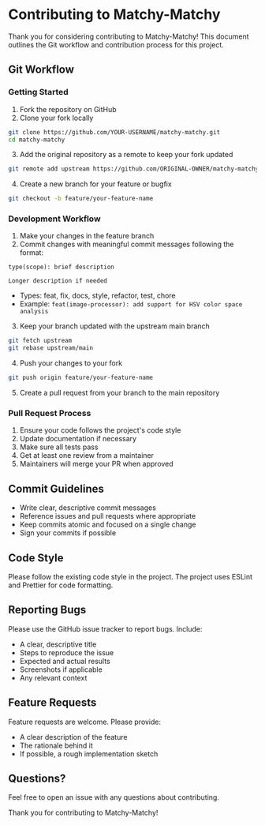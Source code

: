 # Contributing to Matchy-Matchy

Thank you for considering contributing to Matchy-Matchy! This document outlines the Git workflow and contribution process for this project.

## Git Workflow

### Getting Started

1. Fork the repository on GitHub
2. Clone your fork locally
```bash
git clone https://github.com/YOUR-USERNAME/matchy-matchy.git
cd matchy-matchy
```
3. Add the original repository as a remote to keep your fork updated
```bash
git remote add upstream https://github.com/ORIGINAL-OWNER/matchy-matchy.git
```
4. Create a new branch for your feature or bugfix
```bash
git checkout -b feature/your-feature-name
```

### Development Workflow

1. Make your changes in the feature branch
2. Commit changes with meaningful commit messages following the format:
```
type(scope): brief description

Longer description if needed
```
- Types: feat, fix, docs, style, refactor, test, chore
- Example: `feat(image-processor): add support for HSV color space analysis`

3. Keep your branch updated with the upstream main branch
```bash
git fetch upstream
git rebase upstream/main
```

4. Push your changes to your fork
```bash
git push origin feature/your-feature-name
```

5. Create a pull request from your branch to the main repository

### Pull Request Process

1. Ensure your code follows the project's code style
2. Update documentation if necessary
3. Make sure all tests pass
4. Get at least one review from a maintainer
5. Maintainers will merge your PR when approved

## Commit Guidelines

- Write clear, descriptive commit messages
- Reference issues and pull requests where appropriate
- Keep commits atomic and focused on a single change
- Sign your commits if possible

## Code Style

Please follow the existing code style in the project. The project uses ESLint and Prettier for code formatting.

## Reporting Bugs

Please use the GitHub issue tracker to report bugs. Include:
- A clear, descriptive title
- Steps to reproduce the issue
- Expected and actual results
- Screenshots if applicable
- Any relevant context

## Feature Requests

Feature requests are welcome. Please provide:
- A clear description of the feature
- The rationale behind it
- If possible, a rough implementation sketch

## Questions?

Feel free to open an issue with any questions about contributing.

Thank you for contributing to Matchy-Matchy! 